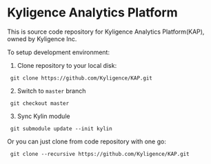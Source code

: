 Kyligence Analytics Platform
=====
This is source code repository for Kyligence Analytics Platform(KAP), owned by Kyligence Inc.

To setup development environment:

1. Clone repository to your local disk:
```
 git clone https://github.com/Kyligence/KAP.git
```

2. Switch to `master` branch
```
 git checkout master
```
3. Sync Kylin module
```
 git submodule update --init kylin
```

Or you can just clone from code repository with one go:
```
 git clone --recursive https://github.com/Kyligence/KAP.git
```

